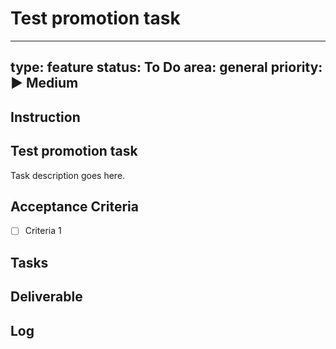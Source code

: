# Test promotion task

---
type: feature
status: To Do
area: general
priority: ▶️ Medium
---


## Instruction
## Test promotion task

Task description goes here.

## Acceptance Criteria

- [ ] Criteria 1


## Tasks

## Deliverable

## Log
